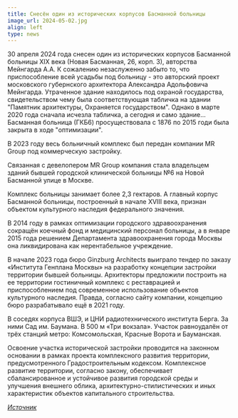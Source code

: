 ```yaml
---
title: Cнесён один из исторических корпусов Басманной больницы
image_url: 2024-05-02.jpg    
align: left
type: news  
---
```


30 апреля 2024 года снесен один из исторических корпусов Басманной больницы XIX века (Новая Басманная, 26, корп. 3), авторства Мейнгарда А.А. К сожалению незаслуженно забыто то, что приспособление всей усадьбы под больницу - это авторский проект московского губернского архитектора Александра Адольфовича Мейнгарда. Утраченное здание находилось под охраной государства, свидетельством чему была соответствующая табличка на здании "Памятник архитектуры, Охраняется государством". Однако в марте 2020 года сначала исчезла табличка, а сегодня и само здание... Басманная больница (ГКБ6) просуществовала с 1876 по 2015 годи была закрыта в ходе "оптимизации".

В 2023 году весь больничный комплекс был передан компании MR Group под коммерческую застройку.

Связанная с девелопером MR Group компания стала владельцем зданий бывшей городской клинической больницы №6 на Новой Басманной улице в Москве.

Комплекс больницы занимает более 2,3 гектаров. А главный корпус Басманной больницы, построенный в начале XVIII века, признан объектом культурного наследия федерального значения.

В 2014 году в рамках оптимизации городского здравоохранения сокращён коечный фонд и медицинский персонал больницы, а в январе 2015 года решением Департамента здравоохранения города Москвы она ликвидирована как нерентабельное учреждение.

В начале 2023 года бюро Ginzburg Architects выиграло тендер по заказу «Института Генплана Москвы» на разработку концепции застройки территории бывшей больницы. Архитекторы предложили построить на ее территории гостиничный комплекс с реставрацией и приспособлением под современное использование объектов культурного наследия. Правда, согласно сайту компании, концепцию бюро разрабатывало ещё в 2021 году.

В соседях корпуса ВШЭ, и ЦНИ радиотехнического института Берга. За ними Сад им. Баумана. В 500 м «Три вокзала». Участок равноудалён от трёх станций метро: Комсомольская, Красные Ворота и Бауманская. 

Освоение участка исторической застройки проводится на законном основании в рамках проекта комплексного развития территории, предусмотренного Градостроительным кодексом. Комплексное развитие территории, согласно закону, обеспечивает сбалансированное и устойчивое развития городской среды и улучшения внешнего облика, архитектурно-стилистических и иных характеристик объектов капитального строительства.

*[Источник](https://nedvigram.ru/)*

